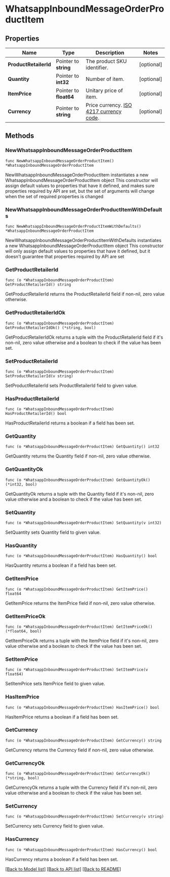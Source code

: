 # WhatsappInboundMessageOrderProductItem

## Properties

Name | Type | Description | Notes
------------ | ------------- | ------------- | -------------
**ProductRetailerId** | Pointer to **string** | The product SKU identifier. | [optional] 
**Quantity** | Pointer to **int32** | Number of item. | [optional] 
**ItemPrice** | Pointer to **float64** | Unitary price of item. | [optional] 
**Currency** | Pointer to **string** | Price currency. [ISO 4217 currency code](https://en.wikipedia.org/wiki/ISO_4217). | [optional] 

## Methods

### NewWhatsappInboundMessageOrderProductItem

`func NewWhatsappInboundMessageOrderProductItem() *WhatsappInboundMessageOrderProductItem`

NewWhatsappInboundMessageOrderProductItem instantiates a new WhatsappInboundMessageOrderProductItem object
This constructor will assign default values to properties that have it defined,
and makes sure properties required by API are set, but the set of arguments
will change when the set of required properties is changed

### NewWhatsappInboundMessageOrderProductItemWithDefaults

`func NewWhatsappInboundMessageOrderProductItemWithDefaults() *WhatsappInboundMessageOrderProductItem`

NewWhatsappInboundMessageOrderProductItemWithDefaults instantiates a new WhatsappInboundMessageOrderProductItem object
This constructor will only assign default values to properties that have it defined,
but it doesn't guarantee that properties required by API are set

### GetProductRetailerId

`func (o *WhatsappInboundMessageOrderProductItem) GetProductRetailerId() string`

GetProductRetailerId returns the ProductRetailerId field if non-nil, zero value otherwise.

### GetProductRetailerIdOk

`func (o *WhatsappInboundMessageOrderProductItem) GetProductRetailerIdOk() (*string, bool)`

GetProductRetailerIdOk returns a tuple with the ProductRetailerId field if it's non-nil, zero value otherwise
and a boolean to check if the value has been set.

### SetProductRetailerId

`func (o *WhatsappInboundMessageOrderProductItem) SetProductRetailerId(v string)`

SetProductRetailerId sets ProductRetailerId field to given value.

### HasProductRetailerId

`func (o *WhatsappInboundMessageOrderProductItem) HasProductRetailerId() bool`

HasProductRetailerId returns a boolean if a field has been set.

### GetQuantity

`func (o *WhatsappInboundMessageOrderProductItem) GetQuantity() int32`

GetQuantity returns the Quantity field if non-nil, zero value otherwise.

### GetQuantityOk

`func (o *WhatsappInboundMessageOrderProductItem) GetQuantityOk() (*int32, bool)`

GetQuantityOk returns a tuple with the Quantity field if it's non-nil, zero value otherwise
and a boolean to check if the value has been set.

### SetQuantity

`func (o *WhatsappInboundMessageOrderProductItem) SetQuantity(v int32)`

SetQuantity sets Quantity field to given value.

### HasQuantity

`func (o *WhatsappInboundMessageOrderProductItem) HasQuantity() bool`

HasQuantity returns a boolean if a field has been set.

### GetItemPrice

`func (o *WhatsappInboundMessageOrderProductItem) GetItemPrice() float64`

GetItemPrice returns the ItemPrice field if non-nil, zero value otherwise.

### GetItemPriceOk

`func (o *WhatsappInboundMessageOrderProductItem) GetItemPriceOk() (*float64, bool)`

GetItemPriceOk returns a tuple with the ItemPrice field if it's non-nil, zero value otherwise
and a boolean to check if the value has been set.

### SetItemPrice

`func (o *WhatsappInboundMessageOrderProductItem) SetItemPrice(v float64)`

SetItemPrice sets ItemPrice field to given value.

### HasItemPrice

`func (o *WhatsappInboundMessageOrderProductItem) HasItemPrice() bool`

HasItemPrice returns a boolean if a field has been set.

### GetCurrency

`func (o *WhatsappInboundMessageOrderProductItem) GetCurrency() string`

GetCurrency returns the Currency field if non-nil, zero value otherwise.

### GetCurrencyOk

`func (o *WhatsappInboundMessageOrderProductItem) GetCurrencyOk() (*string, bool)`

GetCurrencyOk returns a tuple with the Currency field if it's non-nil, zero value otherwise
and a boolean to check if the value has been set.

### SetCurrency

`func (o *WhatsappInboundMessageOrderProductItem) SetCurrency(v string)`

SetCurrency sets Currency field to given value.

### HasCurrency

`func (o *WhatsappInboundMessageOrderProductItem) HasCurrency() bool`

HasCurrency returns a boolean if a field has been set.


[[Back to Model list]](../README.md#documentation-for-models) [[Back to API list]](../README.md#documentation-for-api-endpoints) [[Back to README]](../README.md)


